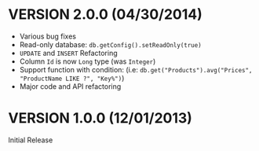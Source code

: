 VERSION 2.0.0 (04/30/2014)
=============
* Various bug fixes
* Read-only database: `db.getConfig().setReadOnly(true)`
* `UPDATE` and `INSERT` Refactoring
* Column `Id` is now `Long` type (was `Integer`)
* Support function with condition: (i.e: `db.get("Products").avg("Prices", "ProductName LIKE ?", "Key%")`)
* Major code and API refactoring

VERSION 1.0.0 (12/01/2013)
=============
Initial Release
